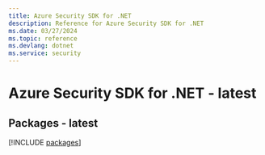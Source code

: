 ```yaml
---
title: Azure Security SDK for .NET
description: Reference for Azure Security SDK for .NET
ms.date: 03/27/2024
ms.topic: reference
ms.devlang: dotnet
ms.service: security
---
```

# Azure Security SDK for .NET - latest
## Packages - latest
[!INCLUDE [packages](security-index.md)]